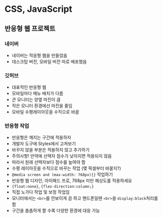 # CSS, JavaScript

## 반응형 웹 프로젝트
### 네이버
- 네이버는 적응형 웹을 만들었음
- 데스크탑 버전, 모바일 버전 따로 배포했음
### 깃허브
- 대표적인 반응형 웹
- 모바일마다 메뉴 배치가 다름
- 큰 모니터는 양옆 마진이 큼
- 작은 모니터 환경에선 마진을 줄임
- 모바일 수평레이아웃을 수직으로 바꿈

### 반응형 작업
- 반응형은 깨지는 구간에 적용하자
- 개발자 도구에 Styles에서 고쳐보기
- 바꾸지 않을 부분은 적용하지 않고 추가하기
- 주의사항! 만약에 선택자 점수가 낮아지면 적용되지 않음
- 따라서 원래 선택자보다 점수를 높여야 함
- 수평 레이아웃을 수직으로 바꾸는 작업 (몇 픽셀부터 바꿀지?)
- `@media screen and (max-width: 768px){}` 작업하기
- 반응형 웹 디자인, 아이패드 프로, 768px 미만 해상도를 적용하세요
- `{float:none}`, `{flex-direction:column;}` 
- 직접 노가다 작업 및 보정 작업임
- 모니터에서는 `<br>`를 안보이게 끔 하고 핸드폰일땐 `<br>`을 `display:block`처리를 함
- 구간을 촘촘하게 짤 수록 다양한 환경에 대응 가능

